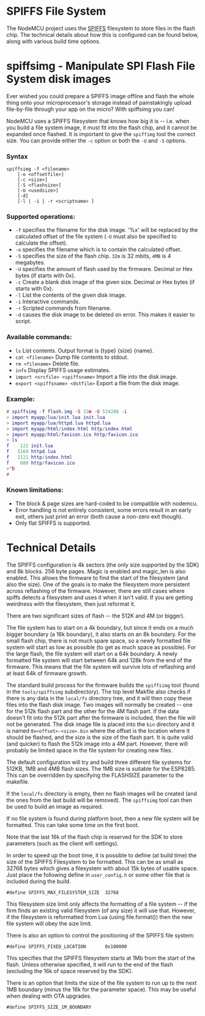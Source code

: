 # SPIFFS File System

The NodeMCU project uses the [SPIFFS](https://github.com/pellepl/spiffs) 
filesystem to store files in the flash chip. The technical details about how this is configured can be found below, along with various build time options.

# spiffsimg - Manipulate SPI Flash File System disk images

Ever wished you could prepare a SPIFFS image offline and flash the whole
thing onto your microprocessor's storage instead of painstakingly upload
file-by-file through your app on the micro? With spiffsimg you can!

NodeMCU uses a SPIFFS filesystem that knows how big it is -- i.e. when you build a file system
image, it must fit into the flash chip, and it cannot be expanded once flashed.
It is important to give the `spiffimg` tool the correct size. You can provide either the `-c` option or both the `-U` and `-S` options.

### Syntax 

```
spiffsimg -f <filename> 
	[-o <offsetfile>]
	[-c <size>] 
	[-S <flashsize>]
	[-U <usedsize>]
	[-d]
	[-l | -i | -r <scriptname> ]
```

### Supported operations:

  * `-f` specifies the filename for the disk image. '%x' will be replaced by the calculated offset of the file system (`-U` must also be specified to calculate the offset).
  * `-o` specifies the filename which is to contain the calculated offset.
  * `-S` specifies the size of the flash chip. `32m` is 32 mbits, `4MB` is 4 megabytes.
  * `-U` specifies the amount of flash used by the firmware. Decimal or Hex bytes (if starts with 0x).
  * `-c` Create a blank disk image of the given size. Decimal or Hex bytes (if starts with 0x).
  * `-l` List the contents of the given disk image.
  * `-i` Interactive commands.
  * `-r` Scripted commands from filename.
  * `-d` causes the disk image to be deleted on error. This makes it easier to script.

### Available commands:

  * `ls` List contents. Output format is {type} {size} {name}.
  * `cat <filename>` Dump file contents to stdout.
  * `rm <filename>` Delete file.
  * `info` Display SPIFFS usage estimates.
  * `import <srcfile> <spiffsname>` Import a file into the disk image.
  * `export <spiffsname> <dstfile>` Export a file from the disk image.

### Example:
```lua
# spiffsimg -f flash.img -S 32m -U 524288 -i
> import myapp/lua/init.lua init.lua
> import myapp/lua/httpd.lua httpd.lua
> import myapp/html/index.html http/index.html
> import myapp/html/favicon.ico http/favicon.ico
> ls
f    122 init.lua
f   5169 httpd.lua
f   2121 http/index.html
f    880 http/favicon.ico
>^D
#
```

### Known limitations:

  * The block & page sizes are hard-coded to be compatible with nodemcu.
  * Error handling is not entirely consistent, some errors result in an
    early exit, others just print an error (both cause a non-zero exit though).
  * Only flat SPIFFS is supported.


# Technical Details

The SPIFFS configuration is 4k sectors (the only size supported by the SDK) and 8k blocks. 256 byte pages. Magic is enabled and magic_len is also enabled. This allows the firmware to find the start of the filesystem (and also the size).
One of the goals is to make the filesystem more persistent across reflashing of the firmware. However, there are still cases
where spiffs detects a filesystem and uses it when it isn't valid. If you are getting weirdness with the filesystem, then just reformat it.

There are two significant sizes of flash -- the 512K and 4M (or bigger). 

The file system has to start on a 4k boundary, but since it ends on a much bigger boundary (a 16k boundary), it also starts on an 8k boundary. For the small flash chip, there is 
not much spare space, so a newly formatted file system will start as low as possible (to get as much space as possible). For the large flash, the 
file system will start on a 64k boundary. A newly formatted file system will start between 64k and 128k from the end of the firmware. This means that the file 
system will survive lots of reflashing and at least 64k of firmware growth. 

The standard build process for the firmware builds the `spiffsimg` tool (found in the `tools/spiffsimg` subdirectory).
The top level Makfile also checks if
there is any data in the `local/fs` directory tree, and it will then copy these files
into the flash disk image. Two images will normally be created -- one for the 512k flash part and the other for the 4M flash part. If the data doesn't 
fit into the 512k part after the firmware is included, then the file will not be generated.
The disk image file is placed into the `bin` directory and it is named `0x<offset>-<size>.bin` where the offset is the location where it should be 
flashed, and the size is the size of the flash part. It is quite valid (and quicker) to flash the 512k image into a 4M part. However, there will probably be
limited space in the file system for creating new files.

The default configuration will try and build three different file systems for 512KB, 1MB and 4MB flash sizes. The 1MB size is suitable for the ESP8285. This can be overridden by specifying the FLASHSIZE parameter to the makefile.

If the `local/fs` directory is empty, then no flash images will be created (and the ones from the last build will be removed). The `spiffsimg` tool can 
then be used to build an image as required. 

If no file system is found during platform boot, then a new file system will be formatted. This can take some time on the first boot.

Note that the last 16k of the flash chip is reserved for the SDK to store parameters (such as the client wifi settings).

In order to speed up the boot time, it is possible to define (at build time) the size of the SPIFFS Filesystem to be formatted. This can be as small as 32768 bytes which gives a filesystem with about 15k bytes of usable space.
Just place the following define in `user_config.h` or some other file that is included during the build.

```
#define SPIFFS_MAX_FILESYSTEM_SIZE	32768
```

This filesystem size limit only affects the formatting of a file system -- if the firm finds an existing valid filesystem (of any size) it will use that. However, if the 
filesystem is reformatted from Lua (using file.format()) then the new file system will obey the size limit. 

There is also an option to control the positioning of the SPIFFS file system:

```
#define SPIFFS_FIXED_LOCATION   	0x100000
```

This specifies that the SPIFFS filesystem starts at 1Mb from the start of the flash. Unless otherwise specified, it will run to the end of the flash (excluding the 16k of space reserved by the SDK). 

There is an option that limits the size of the file system to run up to the next 1MB boundary (minus the 16k for the parameter space). This may be useful when dealing with OTA upgrades.

```
#define SPIFFS_SIZE_1M_BOUNDARY
```
